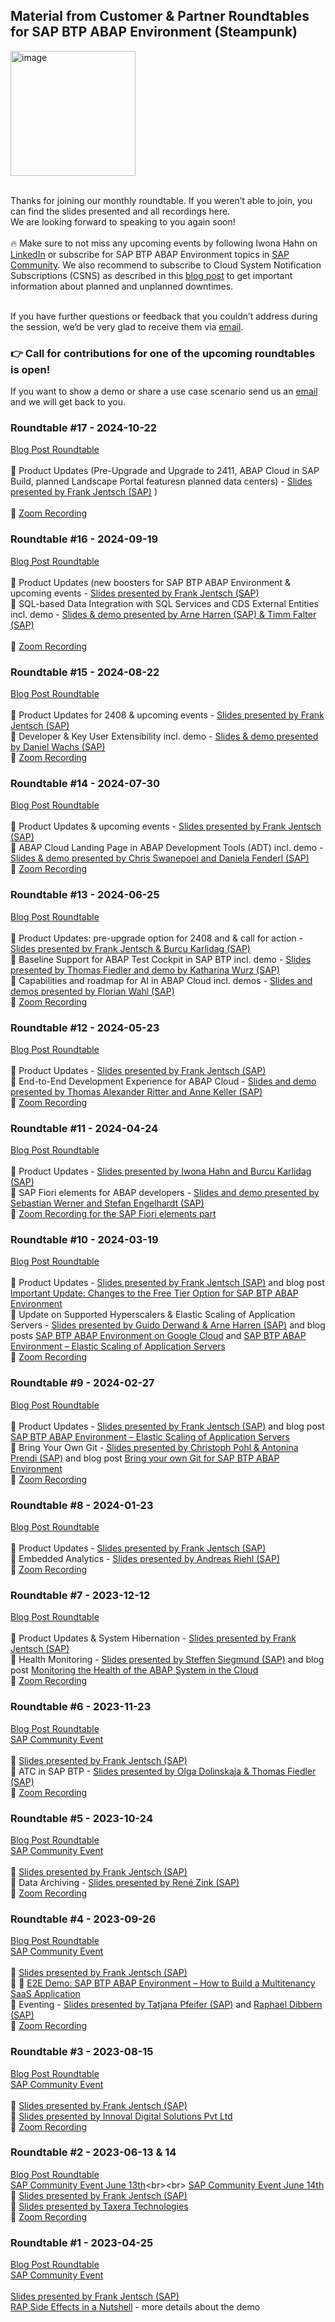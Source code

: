 ## Material from Customer & Partner Roundtables for SAP BTP ABAP Environment (Steampunk)

<img width="200" alt="image" src="https://github.com/iwonahahn/SAP-BTP-ABAP-Environment-Roundtable/assets/22098308/ca7818d2-ee25-4187-a207-1b35379055b0">
<br><br>

Thanks for joining our monthly roundtable. If you weren’t able to join, you can find the slides presented and all recordings here.<br>We are looking forward to speaking to you again soon!<br><br> 🔥 Make sure to not miss any upcoming events by following Iwona Hahn on [LinkedIn](https://www.linkedin.com/in/iwonahahn/) or subscribe for SAP BTP ABAP Environment topics in [SAP Community](https://community.sap.com/t5/c-khhcw49343/SAP+BTP%25252C+ABAP+environment/pd-p/73555000100800001164). We also recommend to subscribe to Cloud System Notification Subscriptions (CSNS) as described in this [blog post](https://community.sap.com/t5/technology-blogs-by-sap/sap-btp-abap-environment-maintenance-windows-and-major-upgrade-windows-in/ba-p/13579180) to get important information about planned and unplanned downtimes.
<br><br>
 
If you have further questions or feedback that you couldn’t address during the session, we’d be very glad to receive them via [email](mailto:sap_btp_abap_environment@sap.com).

### 👉 Call for contributions for one of the upcoming roundtables is open!
If you want to show a demo or share a use case scenario send us an [email](mailto:sap_btp_abap_environment@sap.com) and we will get back to you.<br><be> 

### **Roundtable #17 - 2024-10-22**<br>

[Blog Post Roundtable](https://community.sap.com/t5/technology-blogs-by-sap/customer-amp-partner-roundtable-for-sap-btp-abap-environment-17/ba-p/13880936)
<br>
<br> 📂 Product Updates (Pre-Upgrade and Upgrade to 2411, ABAP Cloud in SAP Build, planned Landscape Portal featuresn  planned data centers) - [Slides presented by Frank Jentsch (SAP)](https://github.com/user-attachments/files/17489452/2024-10-22_Customer_and_Partner_Roundtable_Steampunk.pdf)
)<br> 
<br> 🎥 [Zoom Recording](https://sap-se.zoom.us/rec/share/VXzFYBK9Mx3MhrrUno-3j0z9YH0S4LAYU2JEU-E_T_fBAuEsVYP8VduIa16ZNBDd._zpj9RDoPr7I1vgb) <br>

### **Roundtable #16 - 2024-09-19**<br>

[Blog Post Roundtable](https://community.sap.com/t5/technology-blogs-by-sap/customer-amp-partner-roundtable-for-sap-btp-abap-environment-16/ba-p/13803825)
<br>
<br> 📂 Product Updates (new boosters for SAP BTP ABAP Environment & upcoming events - [Slides presented by Frank Jentsch (SAP)](https://github.com/user-attachments/files/17058680/2024-09-19_Customer_and_Partner_Roundtable_Steampunk.pdf)
<br> 📂 SQL-based Data Integration with SQL Services and CDS External Entities incl. demo - [Slides & demo presented by Arne Harren (SAP) & Timm Falter (SAP)](https://github.com/user-attachments/files/17058688/2024-09-19_Customer_and_Partner_Roundtable_Data_Integration.pdf) <br>
<br> 🎥 [Zoom Recording](https://sap-se.zoom.us/rec/share/YVuZe9W13NiAKCQj8ppT1TnJVh5ohlY76otXVUHklNjVyNSbU56zamuD_d519EI-.Zk9lCLt_6v7TRk5V) <br>


### **Roundtable #15 - 2024-08-22**<br>

[Blog Post Roundtable](https://community.sap.com/t5/technology-blogs-by-sap/customer-amp-partner-roundtable-for-sap-btp-abap-environment-15/ba-p/13777883#M174229)
<br>
<br> 📂 Product Updates for 2408 & upcoming events - [Slides presented by Frank Jentsch (SAP)](https://github.com/user-attachments/files/16710032/2024-08-22_Customer_and_Partner_Roundtable_Steampunk.pdf)
<br> 📂 Developer & Key User Extensibility incl. demo - [Slides & demo presented by Daniel Wachs (SAP)](https://github.com/user-attachments/files/16710038/2024-08-22_Extensibility%40SAP_BTP_ABAP_Environment.pdf)
<br> 🎥 [Zoom Recording](https://sap-se.zoom.us/rec/share/nRNyvipKlrx0DvPubao308Q4K_XXK6cqCHVaWa8q3To0OWHrgh1CCVvWyMtAGGKJ.xcXWazftqjQ_slU9) <br>

### **Roundtable #14 - 2024-07-30**<br>

[Blog Post Roundtable](https://community.sap.com/t5/technology-blogs-by-sap/customer-amp-partner-roundtable-for-sap-btp-abap-environment-14/ba-p/13741880)
<br>
<br> 📂 Product Updates & upcoming events - [Slides presented by Frank Jentsch (SAP)](https://github.com/user-attachments/files/16437573/2024-07-30_Customer_and_Partner_Roundtable_Steampunk.pdf)
<br> 📂 ABAP Cloud Landing Page in ABAP Development Tools (ADT) incl. demo - [Slides & demo presented by Chris Swanepoel and Daniela Fenderl (SAP)](https://github.com/user-attachments/files/16437588/2024-07-30_ABAP_Cloud_Landing_Page.pdf)
<br> 🎥 [Zoom Recording](https://sap-se.zoom.us/rec/share/csdutka8_-QYGcLxQWa-0awCj4N-bldzXV8RY9yF-eltBr_hei2BK51jPyEm2tSZ._czzz5yyiJFW0axt?startTime=1722326423000) <br>

### **Roundtable #13 - 2024-06-25**<br>

[Blog Post Roundtable](https://community.sap.com/t5/technology-blogs-by-sap/customer-amp-partner-roundtable-for-sap-btp-abap-environment-13/ba-p/13713690)
<br>
<br> 📂 Product Updates: pre-upgrade option for 2408 and & call for action - [Slides presented by Frank Jentsch & Burcu Karlidag (SAP)](https://github.com/user-attachments/files/15969137/2024-06-25_Customer_and_Partner_Roundtable_Steampunk.pdf)
<br> 📂 Baseline Support for ABAP Test Cockpit in SAP BTP incl. demo - [Slides presented by Thomas Fiedler and demo by Katharina Wurz (SAP)](https://github.com/user-attachments/files/15969153/2024-06-25_Customer_and_Partner_Roundtable_Steampunk_ATC_Baseline.pdf)
<br> 📂 Capabilities and roadmap for AI in ABAP Cloud incl. demos - [Slides and demos presented by Florian Wahl (SAP)](https://github.com/user-attachments/files/15969171/2024_06_25_GenAI_ABAP_Overview.pdf)
<br> 🎥 [Zoom Recording](https://sap-se.zoom.us/rec/share/1sf01XwyhIrACpWwS73Iz4D8R3Kr83sGp5WqClXMktj_kRp1N8cC9PRT6kI3nr4k.3SHFDg-vWk9dhsgu?startTime=1719302409000) <br>

### **Roundtable #12 - 2024-05-23**<br>

[Blog Post Roundtable](https://community.sap.com/t5/technology-blogs-by-sap/customer-amp-partner-roundtable-for-sap-btp-abap-environment-12/ba-p/136813420)
<br>
<br> 📂 Product Updates - [Slides presented by Frank Jentsch (SAP)](https://github.com/iwonahahn/SAP-BTP-ABAP-Environment-Roundtable/files/15458621/2024-05-23_Customer_and_Partner_Roundtable_Steampunk.pdf)
<br> 📂 End-to-End Development Experience for ABAP Cloud - [Slides and demo presented by Thomas Alexander Ritter and Anne Keller (SAP)](https://github.com/iwonahahn/SAP-BTP-ABAP-Environment-Roundtable/files/15458626/2024-05-23_Customer_and_Partner_Roundtable_Steampunk_E2E_Dev_Exp.pdf)
<br> 🎥 [Zoom Recording](https://sap-se.zoom.us/rec/share/8Xkv3u8ujunCPqivsx-BpbPAQyY931Z7LogDs4Mpjr24JBTNHOe8eifvcKuowj0m.91Ww2kyyUhEUlr6n?startTime=1716451272000) <br>

### **Roundtable #11 - 2024-04-24**<br>

[Blog Post Roundtable](https://community.sap.com/t5/technology-blogs-by-sap/customer-amp-partner-roundtable-for-sap-btp-abap-environment-11/ba-p/13648510)
<br>
<br> 📂 Product Updates - [Slides presented by Iwona Hahn and Burcu Karlidag (SAP)](https://github.com/iwonahahn/SAP-BTP-ABAP-Environment-Roundtable/files/15098455/2024-04-23_Customer_and_Partner_Roundtable_Steampunk.pdf)
<br> 📂 SAP Fiori elements for ABAP developers - [Slides and demo presented by Sebastian Werner and Stefan Engelhardt (SAP)](https://github.com/iwonahahn/SAP-BTP-ABAP-Environment-Roundtable/files/15098503/2024-04-24_SAP_Fiori_elements_ABAP_development.pdf)
<br> 🎥 [Zoom Recording for the SAP Fiori elements part](https://sap-se.zoom.us/rec/share/eDDaLij1EZixXWipam9eoHqp7zRdkGWuZUaoaahmsmktV-YEcR_-Eb-5BM6BUswO.m2BwGjULjVcLKsRr?startTime=1713860105000) <br>


### **Roundtable #10 - 2024-03-19**<br>

[Blog Post Roundtable](https://community.sap.com/t5/technology-blogs-by-sap/customer-amp-partner-roundtable-for-sap-btp-abap-environment-10/ba-p/13621247)
<br>
<br> 📂 Product Updates - [Slides presented by Frank Jentsch (SAP)](https://github.com/iwonahahn/SAP-BTP-ABAP-Environment-Roundtable/files/14654258/2024-03-19_Customer_and_Partner_Roundtable_Steampunk.pdf) and blog post [Important Update: Changes to the Free Tier Option for SAP BTP ABAP Environment](https://community.sap.com/t5/technology-blogs-by-sap/important-update-changes-to-the-free-tier-option-for-sap-btp-abap/ba-p/13592731)
<br> 📂 Update on Supported Hyperscalers & Elastic Scaling of Application Servers - [Slides presented by Guido Derwand & Arne Harren (SAP)](https://github.com/iwonahahn/SAP-BTP-ABAP-Environment-Roundtable/files/15098512/2024-03-19_Customer_and_Partner_Roundtable_Steampunk_Infrastructure_News.pdf)
 and blog posts [SAP BTP ABAP Environment on Google Cloud](https://community.sap.com/t5/technology-blogs-by-sap/sap-btp-abap-environment-on-google-cloud/ba-p/13631489) and [SAP BTP ABAP Environment – Elastic Scaling of Application Servers](https://community.sap.com/t5/technology-blogs-by-sap/sap-btp-abap-environment-elastic-scaling-of-application-servers/ba-p/13614903)
<br> 🎥 [Zoom Recording](https://sap-se.zoom.us/rec/share/THdtThh91f0-LJFRLCTi75N3g70NNq9YJH0fKk39_BKER-BXCuW0Q3bb6LW6O9pW.XpiSzKett-_pw3fW?startTime=1710860428000) <br>

### **Roundtable #9 - 2024-02-27**<br>

[Blog Post Roundtable](https://community.sap.com/t5/technology-blogs-by-sap/customer-amp-partner-roundtable-for-sap-btp-abap-environment-9/ba-p/13584963)
<br>
<br> 📂 Product Updates - [Slides presented by Frank Jentsch (SAP)](https://github.com/iwonahahn/SAP-BTP-ABAP-Environment-Roundtable/files/14423178/2024-02-27_Customer_and_Partner_Roundtable_Steampunk.pdf) and blog post [SAP BTP ABAP Environment – Elastic Scaling of Application Servers](https://community.sap.com/t5/technology-blogs-by-sap/sap-btp-abap-environment-elastic-scaling-of-application-servers/ba-p/13614903)
<br> 📂 Bring Your Own Git - [Slides presented by Christoph Pohl & Antonina Prendi (SAP)](https://github.com/iwonahahn/SAP-BTP-ABAP-Environment-Roundtable/files/14423187/2024-02-27_SAP_BTP_ABAP_Environement_Bring_your_own_Git.pdf) and blog post [Bring your own Git for SAP BTP ABAP Environment](https://community.sap.com/t5/technology-blogs-by-sap/bring-your-own-git-for-sap-btp-abap-environment/ba-p/13585439)
<br> 🎥 [Zoom Recording](https://sap-se.zoom.us/rec/share/dnzWORP1AZsf6muttI8dgvKLokbuG8EzpmIFnoHXvxEw4hf7wetegONrUe542nJJ.P7yuZRHoxLkpL4um?startTime=1709046113000) <br>

### **Roundtable #8 - 2024-01-23**<br>

[Blog Post Roundtable](https://community.sap.com/t5/technology-blogs-by-sap/customer-amp-partner-roundtable-for-sap-btp-abap-environment-8/ba-p/13579215)
<br>
<br> 📂 Product Updates - [Slides presented by Frank Jentsch (SAP)](https://github.com/iwonahahn/SAP-BTP-ABAP-Environment-Roundtable/files/14083770/2024-01-23_Customer_and_Partner_Roundtable_Steampunk.pdf)
<br> 📂 Embedded Analytics - [Slides presented by Andreas Riehl (SAP)](https://github.com/iwonahahn/SAP-BTP-ABAP-Environment-Roundtable/files/14083780/2024-01-23_Embedded_Analytics_SAP_BTP_ABAP_Environment.pdf)
<br> 🎥 [Zoom Recording](https://sap-se.zoom.us/rec/share/UXFWu8OrRgXhoiORFGrV1YGSlP4LnWhFSvRuaLmBsIn5LxXxCu1HW19rweV8JF7l.YaiV-iHeYi4cGGCH?startTime=1706000442000)<br>

### **Roundtable #7 - 2023-12-12**<br>

[Blog Post Roundtable](https://blogs.sap.com/2023/11/23/customer-partner-roundtable-for-sap-btp-abap-environment-3/)
<br>
<br> 📂 Product Updates & System Hibernation - [Slides presented by Frank Jentsch (SAP)](https://github.com/iwonahahn/SAP-BTP-ABAP-Environment-Roundtable/files/13666153/2023-12-12_Customer_and_Partner_Roundtable_Steampunk.pdf) 
<br> 📂 Health Monitoring - [Slides presented by Steffen Siegmund (SAP)](https://github.com/iwonahahn/SAP-BTP-ABAP-Environment-Roundtable/files/13666155/2023-12-12_Customer_and_Partner_Roundtable_Steampunk_Health_Monitoring.pdf) and blog post [Monitoring the Health of the ABAP System in the Cloud](https://blogs.sap.com/2023/05/09/monitoring-the-health-of-the-abap-system-in-the-cloud/)
<br> 🎥 [Zoom Recording](https://sap-se.zoom.us/rec/share/O0tGR1Rgyp9dEOKmbLlBtgmm4cT8Jjjph_tAoOsOGJteADxAq6sXUvJA8qrQXRRi.cRL4DjF6Zt2mMVKf?startTime=1702373426000)<br>

### **Roundtable #6 - 2023-11-23**<br>

[Blog Post Roundtable](https://blogs.sap.com/2023/10/24/customer-partner-roundtable-for-sap-btp-abap-environment-2/)
<br> [SAP Community Event](https://groups.community.sap.com/t5/sap-community/customer-amp-partner-roundtable-for-sap-btp-abap-environment/ec-p/298458#M356)<br>
<br> 📂 [Slides presented by Frank Jentsch (SAP)](https://github.com/iwonahahn/SAP-BTP-ABAP-Environment-Roundtable/files/14150454/2023-11-23_Customer_and_Partner_Roundtable_Steampunk.pdf)
<br> 📂 ATC in SAP BTP - [Slides presented by Olga Dolinskaja & Thomas Fiedler (SAP)](https://github.com/iwonahahn/SAP-BTP-ABAP-Environment-Roundtable/files/13449241/2023-11-23_Customer_and_Partner_.Roundtable_Steampunk_ATC_in_SAP_BTP.pdf)
<br> 🎥 [Zoom Recording](https://sap-se.zoom.us/rec/share/EOOqzqdR9fE4H_iA9pc0hY_VJQRvhiIE9l8FV5hazu_OAJedKEJ2KbB4E9mwlBcu.rhUNhmbQyPDdsQBF?startTime=1700730069000)<br>

### **Roundtable #5 - 2023-10-24**<br>

[Blog Post Roundtable](https://blogs.sap.com/2023/09/27/customer-partner-roundtable-for-sap-btp-abap-environment-5/)
<br> [SAP Community Event](https://groups.community.sap.com/t5/sap-community/customer-amp-partner-roundtable-for-sap-btp-abap-environment/ec-p/293044#M321)<br>
<br> 📂 [Slides presented by Frank Jentsch (SAP)](https://github.com/iwonahahn/SAP-BTP-ABAP-Environment-Roundtable/files/13116087/2023-10-24_Customer_and_Partner_Roundtable_Steampunk.pdf)
<br> 📂 Data Archiving - [Slides presented by René Zink (SAP)](https://github.com/iwonahahn/SAP-BTP-ABAP-Environment-Roundtable/files/13116185/2023-10-24_Customer_and_Partner_.Roundtable_Steampunk_Data_Archiving.pdf)
<br> 🎥 [Zoom Recording](https://sap-se.zoom.us/rec/share/Ox83zva0kS-Ynxu_jpFQRuQcn9gl-QKwLnP9IraWq68TwJ_BAUR6k6_q1bameDrK.Ie70ixqn5AtI0QK2)<br>

### **Roundtable #4 - 2023-09-26**<br>

[Blog Post Roundtable](https://blogs.sap.com/2023/08/18/customer-partner-roundtable-for-sap-btp-abap-environment/)
<br> [SAP Community Event](https://groups.community.sap.com/t5/sap-community/next-customer-amp-partner-roundtable-for-sap-btp-abap/ev-p/280870)<br>
<br> 📂 [Slides presented by Frank Jentsch (SAP)](https://github.com/iwonahahn/SAP-BTP-ABAP-Environment-Roundtable/files/12737300/2023-09-26_Customer_and_Partner_Roundtable_Steampunk.pdf)
<br>🚨 🎥 [E2E Demo: SAP BTP ABAP Environment – How to Build a Multitenancy SaaS Application](https://www.youtube.com/watch?v=2i0AtjbGTTU)
<br> 📂 Eventing - [Slides presented by Tatjana Pfeifer (SAP)](https://github.com/iwonahahn/SAP-BTP-ABAP-Environment-Roundtable/files/12737439/2023-09-26_Customer_and_Partner_Roundtable_Steampunk_Eventing.pdf) and [Raphael Dibbern (SAP)](https://github.com/iwonahahn/SAP-BTP-ABAP-Environment-Roundtable/files/12772239/2023-09-26_Scenario_Overview_Event_Enablement.pdf)
<br> 🎥 [Zoom Recording](https://sap-se.zoom.us/rec/share/HO0DVdziOsGjhGlFlLcOLpC5WXldD6NZ56ilVTmz71ZyrH2rwfEIh-xHKscnHQij.9HCsWf5bq-KfCOyn?startTime=1695715255000)<br>


### **Roundtable #3 - 2023-08-15**<br>

[Blog Post Roundtable](https://blogs.sap.com/2023/06/19/next-customer-partner-roundtable-for-sap-btp-abap-environment/)<br> 
[SAP Community Event](https://groups.community.sap.com/t5/sap-community/next-customer-amp-partner-roundtable-for-sap-btp-abap/ec-p/268275#M231)<br><br>
📂 [Slides presented by Frank Jentsch (SAP)](https://github.com/iwonahahn/SAP-BTP-ABAP-Environment-Roundtable/files/12377894/2023-08-15_Customer_and_Partner_Roundtable_Steampunk.pdf)<br> 📂 [Slides presented by Innoval Digital Solutions Pvt Ltd](https://github.com/iwonahahn/SAP-BTP-ABAP-Environment-Roundtable/files/12377903/2023-08-15_Innoval_Digital_Solutions.pdf)<br>🎥 [Zoom Recording](https://sap-se.zoom.us/rec/share/oWbGzCZ9sw6Yi88-iROaRPJI2aquCgWlsa0ctIbBx2TsDAVTeUcoHd6v-hPWOS55.PNDjCNswLwV3GiFi)<br>

### **Roundtable #2 - 2023-06-13** & **14**<br>

[Blog Post Roundtable](https://blogs.sap.com/2023/05/30/second-customer-partner-roundtable-for-sap-btp-abap-environment/)<br>
[SAP Community Event June 13th](https://groups.community.sap.com/t5/sap-community/customer-amp-partner-roundtable-for-sap-btp-abap-environment/ec-p/227730#M152](https://groups.community.sap.com/t5/sap-community/second-customer-amp-partner-roundtable-for-sap-btp-abap/ec-p/263380#M211))<br><br>
[SAP Community Event June 14th](https://groups.community.sap.com/t5/sap-community/second-customer-amp-partner-roundtable-for-sap-btp-abap/ec-p/263382#M212)<br> 📂 [Slides presented by Frank Jentsch (SAP)](https://github.com/iwonahahn/SAP-BTP-ABAP-Environment-Roundtable/files/11818639/2023-06-13_Customer_and_Partner_Roundtable_Steampunk.pdf)<br> 📂 [Slides presented by Taxera Technologies](https://github.com/iwonahahn/SAP-BTP-ABAP-Environment-Roundtable/files/11818662/2023-06-13_Taxera_Technologies.pdf)<br>🎥 [Zoom Recording](https://sap-se.zoom.us/rec/share/g9m8NtDJ_cL-u0cZo4GaEAqiK6S9joPOkBhE8fCMMsXbIJ-ymLvTNLqQwaMNKu0Y.u1YzLFZaftsHy5ca)<br>

### **Roundtable #1 - 2023-04-25**<br>

[Blog Post Roundtable](https://blogs.sap.com/2023/03/29/first-customer-partner-roundtable-for-sap-btp-abap-environment/)<br>
[SAP Community Event](https://groups.community.sap.com/t5/sap-community/customer-amp-partner-roundtable-for-sap-btp-abap-environment/ec-p/227730#M152)<br><br> [Slides presented by Frank Jentsch (SAP)](https://github.com/iwonahahn/SAP-BTP-ABAP-Environment-Roundtable/files/11371146/2023-04-25_Customer_and_Partner_Roundtable_Steampunk.pdf)<br>
[RAP Side Effects in a Nutshell](https://blogs.sap.com/2023/05/04/rap-side-effects-in-a-nutshell/) - more details about the demo<br><br>



